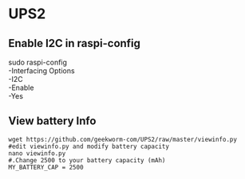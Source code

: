 # UPS2

## Enable I2C in raspi-config
sudo raspi-config  
-Interfacing Options  
-I2C  
-Enable  
-Yes  

 ## View battery Info  
    wget https://github.com/geekworm-com/UPS2/raw/master/viewinfo.py  
    #edit viewinfo.py and modify battery capacity  
    nano viewinfo.py  
    #.Change 2500 to your battery capacity (mAh)  
    MY_BATTERY_CAP = 2500  
